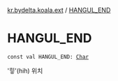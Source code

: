 [kr.bydelta.koala.ext](index.md) / [HANGUL_END](./-h-a-n-g-u-l_-e-n-d.md)

# HANGUL_END

`const val HANGUL_END: `[`Char`](https://kotlinlang.org/api/latest/jvm/stdlib/kotlin/-char/index.html)

'힣'(hih) 위치

